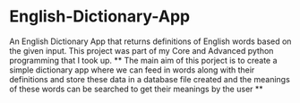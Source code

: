 # English-Dictionary-App
An English Dictionary App that returns definitions of English words based on the given input.
This project was part of my Core and Advanced python programming that I took up.
** The main aim of this porject is to create a simple dictionary app where we can feed in words along with their definitions and store these data in a database file created and the meanings of these words can be searched to get their meanings by the user **

